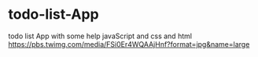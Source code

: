 # todo-list-App
todo list App with some help javaScript and css and html
https://pbs.twimg.com/media/FSi0Er4WQAAjHnf?format=jpg&name=large
